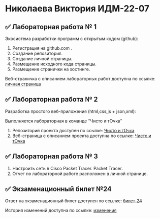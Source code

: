 # Николаева Виктория ИДМ-22-07

## ✅ Лабораторная работа № 1

Экосистема разработки программ с открытым кодом (github):

1. Регистрация на github.com .
2. Создание репозитория.
3. Создание личной страницы.
4. Размещение исходного кода страницы.
5. Размещение странички на хостинге.

Веб-страничка с описанием лабораторных работ доступна по ссылке: [личная страница](https://villoll.github.io/IT-labs/)

## ✅ Лабораторная работа № 2

Разработка простого веб-приложения (html,css,js + json,xml):

Выполняется лабораторная в команде "Чисто и тОчка"

1. Репозиторий проекта доступен по ссылке: [Чисто и тОчка](https://github.com/MakyHaky/ChistoTochka)
2. Веб-страница с описанием проекта доступна по ссылке: [Чисто и тОчка](https://makyhaky.github.io/ChistoTochka/)

## ✅ Лабораторная работа № 3

1. Настроить сеть в Сisco Packet Tracer. Packet Tracer.
2. Отчет по лабораторной работе расположен в личной странице.

## ✅ Экзаменационный билет №24

Ответ на экзаменационный билет доступен по ссылке: [билет-24](https://github.com/stankin/inet-2022/wiki/exam24)

История изменений доступна по ссылке: [изменения](https://github.com/stankin/inet-2022/wiki/exam24/_history)
